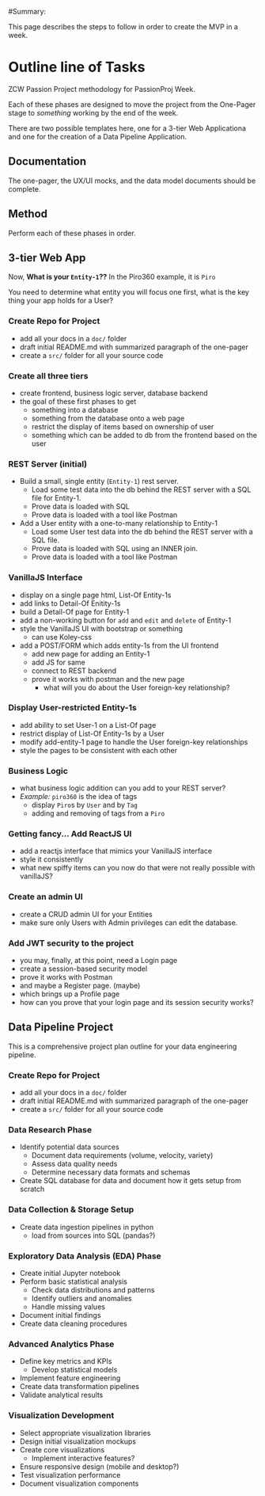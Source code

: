 #Summary: 

This page describes the steps to follow in order to create the MVP in a week.

# Outline line of Tasks
ZCW Passion Project methodology for PassionProj Week.

Each of these phases are designed to move the project from the One-Pager stage to *something* 
working by the end of the week.

There are two possible templates here, one for a 3-tier Web Applicationa and one for the creation of
a Data Pipeline Application.

## Documentation 

The one-pager, the UX/UI mocks, and the data model documents should be complete.

## Method

Perform each of these phases in order. 

## 3-tier Web App

Now, **What is your `Entity-1`??**
In the Piro360 example, it is `Piro`

You need to determine what entity you will focus one first, what is the key
thing your app holds for a User?

### Create Repo for Project

- add all your docs in a `doc/` folder
- draft initial README.md with summarized paragraph of the one-pager
- create a `src/` folder for all your source code

### Create all three tiers

- create frontend, business logic server, database backend
- the goal of these first phases to get
  - something into a database
  - something from the database onto a web page
  - restrict the display of items based on ownership of user
  - something which can be added to db from the frontend based on the user

### REST Server (initial)
- Build a small, single entity (`Entity-1`) rest server.
  - Load some test data into the db behind the REST server with a SQL file for Entity-1.
  - Prove data is loaded with SQL
  - Prove data is loaded with a tool like Postman
- Add a User entity with a one-to-many relationship to Entity-1
  - Load some User test data into the db behind the REST server with a SQL file.
  - Prove data is loaded with SQL using an INNER join.
  - Prove data is loaded with a tool like Postman

### VanillaJS Interface

- display on a single page html, List-Of Entity-1s
- add links to Detail-Of Enitity-1s
- build a Detail-Of page for Entity-1
- add a non-working button for `add` and `edit` and `delete` of Entity-1
- style the VanillaJS UI with bootstrap or something
  - can use Koley-css 
- add a POST/FORM which adds entity-1s from the UI frontend
  - add new page for adding an Entity-1
  - add JS for same
  - connect to REST backend
  - prove it works with postman and the new page
    - what will you do about the User foreign-key relationship?

### Display User-restricted Entity-1s

- add ability to set User-1 on a List-Of page
- restrict display of List-Of Entity-1s by a User
- modify add-entity-1 page to handle the User foreign-key relationships 
- style the pages to be consistent with each other

### Business Logic

- what business logic addition can you add to your REST server?
- _Example:_ `piro360` is the idea of tags
  - display `Piro`s by `User` and by `Tag`
  - adding and removing of tags from a `Piro`


### Getting fancy... Add ReactJS UI

- add a reactjs interface that mimics your VanillaJS interface
- style it consistently
- what new spiffy items can you now do that were not really possible with vanillaJS?

### Create an admin UI

- create a CRUD admin UI for your Entities
- make sure only Users with Admin privileges can edit the database.

### Add JWT security to the project

- you may, finally, at this point, need a Login page
- create a session-based security model
- prove it works with Postman
- and maybe a Register page. (maybe)
- which brings up a Profile page
- how can you prove that your login page and its session security works?

## Data Pipeline Project

This is a comprehensive project plan outline for your data engineering pipeline.

### Create Repo for Project

- add all your docs in a `doc/` folder
- draft initial README.md with summarized paragraph of the one-pager
- create a `src/` folder for all your source code

### Data Research Phase
- Identify potential data sources
  - Document data requirements (volume, velocity, variety)
  - Assess data quality needs
  - Determine necessary data formats and schemas
- Create SQL database for data and document how it gets setup from scratch

### Data Collection & Storage Setup
- Create data ingestion pipelines in python
  - load from sources into SQL (pandas?)

### Exploratory Data Analysis (EDA) Phase

- Create initial Jupyter notebook
- Perform basic statistical analysis
  - Check data distributions and patterns
  - Identify outliers and anomalies
  - Handle missing values
- Document initial findings
- Create data cleaning procedures

### Advanced Analytics Phase

- Define key metrics and KPIs
  - Develop statistical models
- Implement feature engineering
- Create data transformation pipelines
- Validate analytical results

### Visualization Development
- Select appropriate visualization libraries
- Design initial visualization mockups
- Create core visualizations
  - Implement interactive features?
- Ensure responsive design (mobile and desktop?)
- Test visualization performance
- Document visualization components

